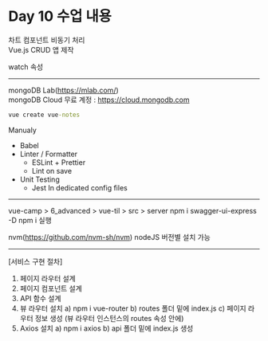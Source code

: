 # Day 10 수업 내용

차트 컴포넌트 비동기 처리  
Vue.js CRUD 앱 제작

watch 속성

---

mongoDB Lab(https://mlab.com/)  
mongoDB Cloud 무료 계정 : https://cloud.mongodb.com

```cmd
vue create vue-notes
```

Manualy

- Babel
- Linter / Formatter
  - ESLint + Prettier
  - Lint on save
- Unit Testing
  - Jest
    In dedicated config files

---

vue-camp > 6_advanced > vue-til > src > server
npm i swagger-ui-express -D
npm i 실행

nvm(https://github.com/nvm-sh/nvm)
nodeJS 버전별 설치 가능

---

[서비스 구현 절차]

1. 페이지 라우터 설계
2. 페이지 컴포넌트 설계
3. API 함수 설계
4. 뷰 라우터 설치
   a) npm i vue-router
   b) routes 폴더 밑에 index.js
   c) 페이지 라우터 정보 생성 (뷰 라우터 인스턴스의 routes 속성 안에)
5. Axios 설치
   a) npm i axios
   b) api 폴더 밑에 index.js 생성
